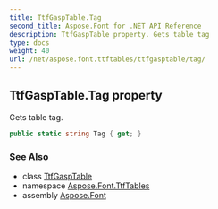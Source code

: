 ```yaml
---
title: TtfGaspTable.Tag
second_title: Aspose.Font for .NET API Reference
description: TtfGaspTable property. Gets table tag
type: docs
weight: 40
url: /net/aspose.font.ttftables/ttfgasptable/tag/
---
```

## TtfGaspTable.Tag property

Gets table tag.

```csharp
public static string Tag { get; }
```

### See Also

* class [TtfGaspTable](../)
* namespace [Aspose.Font.TtfTables](../../ttfgasptable/)
* assembly [Aspose.Font](../../../)


